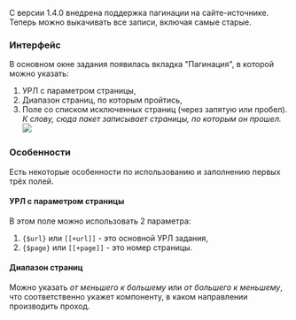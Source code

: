 С версии 1.4.0 внедрена поддержка пагинации на сайте-источнике. Теперь можно выкачивать все записи, включая самые старые.

### Интерфейс
В основном окне задания появилась вкладка "Пагинация", в которой можно указать:

1.  УРЛ с параметром страницы,
2.  Диапазон страниц, по которым пройтись,
3.  Поле со списком исключенных страниц (через запятую или пробел). *К слову, сюда пакет записывает страницы, по которым он прошел.*
[![](https://file.modx.pro/files/c/5/0/c5063e99805184729cdac698fff24049.png)](https://file.modx.pro/files/c/5/0/c5063e99805184729cdac698fff24049.png)

### Особенности
Есть некоторые особенности по использованию и заполнению первых трёх полей.

#### УРЛ с параметром страницы
В этом поле можно использовать 2 параметра:

1.  `{$url}` или `[[+url]]` - это основной УРЛ задания,
2.  `{$page}` или `[[+page]]` - это номер страницы.

#### Диапазон страниц
Можно указать _от меньшего к большему_ или _от большего к меньшему_, что соответственно укажет компоненту, в каком направлении производить проход.
